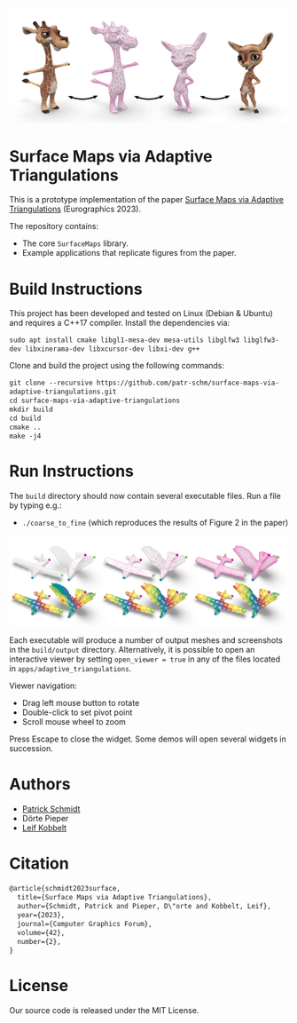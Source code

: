 ![Teaser](img/teaser_repo.png)
# Surface Maps via Adaptive Triangulations

This is a prototype implementation of the paper [Surface Maps via Adaptive Triangulations](https://graphics.rwth-aachen.de/media/papers/345/surface-maps-via-adaptive-triangulations.pdf) (Eurographics 2023).

The repository contains:
* The core `SurfaceMaps` library.
* Example applications that replicate figures from the paper.


# Build Instructions

This project has been developed and tested on Linux (Debian & Ubuntu) and requires a C++17 compiler. Install the dependencies via:
```
sudo apt install cmake libgl1-mesa-dev mesa-utils libglfw3 libglfw3-dev libxinerama-dev libxcursor-dev libxi-dev g++
```

Clone and build the project using the following commands:
```
git clone --recursive https://github.com/patr-schm/surface-maps-via-adaptive-triangulations.git
cd surface-maps-via-adaptive-triangulations
mkdir build
cd build
cmake ..
make -j4
```

# Run Instructions

The `build` directory should now contain several executable files. Run a file by typing e.g.:

* `./coarse_to_fine` (which reproduces the results of Figure 2 in the paper)

![Coarse to fine optmization](img/coarse_to_fine_repo.png)

Each executable will produce a number of output meshes and screenshots in the `build/output` directory.
Alternatively, it is possible to open an interactive viewer by setting `open_viewer = true` in any of the files located in `apps/adaptive_triangulations`.

Viewer navigation:

* Drag left mouse button to rotate
* Double-click to set pivot point
* Scroll mouse wheel to zoom

Press Escape to close the widget. Some demos will open several widgets in succession.

# Authors
* [Patrick Schmidt](https://www.graphics.rwth-aachen.de/person/232/)  
* Dörte Pieper
* [Leif Kobbelt](https://www.graphics.rwth-aachen.de/person/3/)  

# Citation
```
@article{schmidt2023surface,
  title={Surface Maps via Adaptive Triangulations},
  author={Schmidt, Patrick and Pieper, D\"orte and Kobbelt, Leif},
  year={2023},
  journal={Computer Graphics Forum},
  volume={42},
  number={2},
}
```

# License
Our source code is released under the MIT License.
